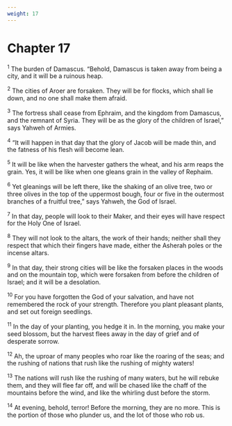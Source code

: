 ```yaml
---
weight: 17
---
```


# Chapter 17

<sup>1</sup> The burden of Damascus. “Behold, Damascus is taken away from being a city, and it will be a ruinous heap. 

<sup>2</sup> The cities of Aroer are forsaken. They will be for flocks, which shall lie down, and no one shall make them afraid. 

<sup>3</sup> The fortress shall cease from Ephraim, and the kingdom from Damascus, and the remnant of Syria. They will be as the glory of the children of Israel,” says Yahweh of Armies. 

<sup>4</sup> “It will happen in that day that the glory of Jacob will be made thin, and the fatness of his flesh will become lean. 

<sup>5</sup> It will be like when the harvester gathers the wheat, and his arm reaps the grain. Yes, it will be like when one gleans grain in the valley of Rephaim. 

<sup>6</sup> Yet gleanings will be left there, like the shaking of an olive tree, two or three olives in the top of the uppermost bough, four or five in the outermost branches of a fruitful tree,” says Yahweh, the God of Israel. 

<sup>7</sup> In that day, people will look to their Maker, and their eyes will have respect for the Holy One of Israel. 

<sup>8</sup> They will not look to the altars, the work of their hands; neither shall they respect that which their fingers have made, either the Asherah poles or the incense altars. 

<sup>9</sup> In that day, their strong cities will be like the forsaken places in the woods and on the mountain top, which were forsaken from before the children of Israel; and it will be a desolation. 

<sup>10</sup> For you have forgotten the God of your salvation, and have not remembered the rock of your strength. Therefore you plant pleasant plants, and set out foreign seedlings. 

<sup>11</sup> In the day of your planting, you hedge it in. In the morning, you make your seed blossom, but the harvest flees away in the day of grief and of desperate sorrow. 

<sup>12</sup> Ah, the uproar of many peoples who roar like the roaring of the seas; and the rushing of nations that rush like the rushing of mighty waters! 

<sup>13</sup> The nations will rush like the rushing of many waters, but he will rebuke them, and they will flee far off, and will be chased like the chaff of the mountains before the wind, and like the whirling dust before the storm. 

<sup>14</sup> At evening, behold, terror! Before the morning, they are no more. This is the portion of those who plunder us, and the lot of those who rob us. 


